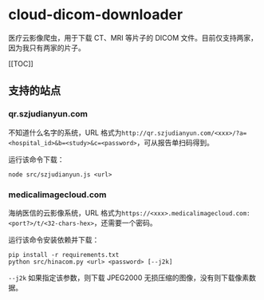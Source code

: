 # cloud-dicom-downloader

医疗云影像爬虫，用于下载 CT、MRI 等片子的 DICOM 文件。目前仅支持两家，因为我只有两家的片子。

[[TOC]]

## 支持的站点

### qr.szjudianyun.com

不知道什么名字的系统，URL 格式为`http://qr.szjudianyun.com/<xxx>/?a=<hospital_id>&b=<study>&c=<password>`，可从报告单扫码得到。

运行该命令下载：

```
node src/szjudianyun.js <url>
```

### medicalimagecloud.com

海纳医信的云影像系统，URL 格式为`https://<xxx>.medicalimagecloud.com:<port?>/t/<32-chars-hex>`，还需要一个密码。

运行该命令安装依赖并下载：

```
pip install -r requirements.txt
python src/hinacom.py <url> <password> [--j2k]
```

`--j2k` 如果指定该参数，则下载 JPEG2000 无损压缩的图像，没有则下载像素数据。
